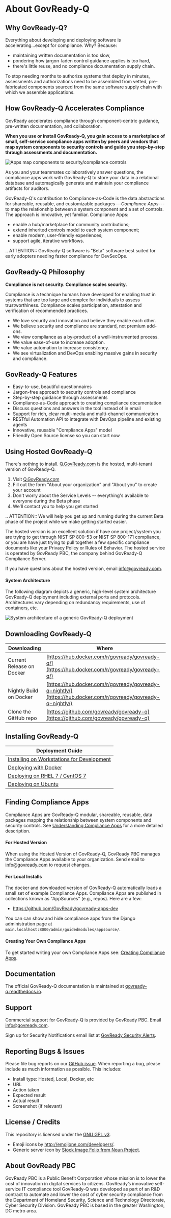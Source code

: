 # About GovReady-Q

## Why GovReady-Q?

<!-- Compliance is a huge value-add for organizations because it scales trust. "Certified" means tested and approved. When pace and scale of an activity reaches a certain critical point, increases, quality assurance by individuals must be replaced with compliance regimes on risk/reward themselves risk assessment with compliance regimes... 

For too many organizations, compliance has become the main bottleneck---the primary constraint---on the pace of innovation. Their staff experiences assessments, documentation, and audits as exasperating, invisible work holding back their ability to deliver new value.
-->

Everything about developing and deploying software is accelerating...except for compliance. Why? Because:

* maintaining written documentation is too slow,
* pondering how jargon-laden control guidance applies is too hard,
* there's little reuse, and no compliance documentation supply chain.

To stop needing months to authorize systems that deploy in minutes, assessments and authorizations need to be assembled from vetted, pre-fabricated components sourced from the same software supply chain with which we assemble applications.

## How GovReady-Q Accelerates Compliance

GovReady accelerates compliance through component-centric guidance, pre-written documentation, and collaboration.

**When you use or install GovReady-Q, you gain access to a marketplace of small, self-service compliance apps written by peers and vendors that map system components to security controls and guide you step-by-step through assessments and documentation.** 

![Apps map components to security/compliance controls](assets/app_diagram.png)

As you and your teammates collaboratively answer questions, the compliance apps work with GovReady-Q to store your data in a relational database and automagically generate and maintain your compliance artifacts for auditors.

GovReady-Q's contribution to Compliance-as-Code is the data abstractions for shareable, reusable, and customizable packages---*Compliance Apps*---to map the relationship between a system component and a set of controls. The approach is innovative, yet familiar. Compliance Apps:

* enable a hub/marketplace for community contributions;
* extend inherited controls model to each system component;
* enable modern, user-friendly experiences;
* support agile, iterative workflows.

.. ATTENTION::
   GovReady-Q software is "Beta" software best suited for early adopters needing faster compliance for DevSecOps.

<!-- GovReady-Q accelerates compliance by tackling the data management challenges of compliance. GovReady-Q does not scan servers or end-points. (Lots of tools do that.) Instead, GovReady-Q makes it easy to trace the relationship between system components and security control descriptions and evidence. 

GovReady-Q is open source GRC (Governance Risk & Compliance) platform for self-service preparation of compliance artifacts. It's ultra-friendly to use and ultra-compatible with Agile/DevOps Software Development Life Cycle.
-->

## GovReady-Q Philosophy

**Compliance is not security. Compliance scales security.**

Compliance is a technique humans have developed for enabling trust in systems that are too large and complex for individuals to assess trustworthiness. Compliance scales participation, attestation and verification of recommended practices.

* We love security and innovation and believe they enable each other.
* We believe security and compliance are standard, not premium add-ons.
* We view compliance as a by-product of a well-instrumented process.
* We value ease-of-use to increase adoption.
* We value automation to increase consistency.
* We see virtualization and DevOps enabling massive gains in security and compliance.

## GovReady-Q Features

* Easy-to-use, beautiful questionnaires
* Jargon-free approach to security controls and compliance
* Step-by-step guidance through assessments
* Compliance-as-Code approach to creating compliance documentation
* Discuss questions and answers in the tool instead of in email
* Support for rich, clear multi-media and multi-channel communication
* RESTful Automation API to integrate with DevOps pipeline and existing agents
* Innovative, reusable "Compliance Apps" model 
* Friendly Open Source license so you can start now

## Using Hosted GovReady-Q

There's nothing to install. [Q.GovReady.com](https://q.govready.com) is the hosted, multi-tenant version of GovReady-Q.

1. Visit [Q.GovReady.com](https://q.govready.com)
2. Fill out the form "About your organization" and "About you" to create your account
3. Don't worry about the Service Levels -- everything's available to everyone during the Beta phase
4. We'll contact you to help you get started

.. ATTENTION::
   We will help you get up and running during the current Beta phase of the project while we make getting started easier.

The hosted version is an excellent solution if have one project/system you are trying to get through NIST SP 800-53 or NIST SP 800-171 compliance, or you are have just trying to pull together a few specific compliance documents like your Privacy Policy or Rules of Behavior. The hosted service is operated by GovReady PBC, the company behind GovReady-Q Compliance Server.

If you have questions about the hosted version, email <a href="mailto:info@govready.com">info@govready.com</a>.

#### System Architecture

The following diagram depicts a generic, high-level system architecture GovReady-Q deployment including external ports and protocols. Architectures vary depending on redundancy requirements, use of containers, etc.

![System architecture of a generic GovReady-Q deployment](assets/govready-q_system_architecture.png)


## Downloading GovReady-Q

| Downloading               | Where                                                                                                           |
|---------------------------|-----------------------------------------------------------------------------------------------------------------|
| Current Release on Docker | [https://hub.docker.com/r/govready/govready-q/](https://hub.docker.com/r/govready/govready-q/)                  |
| Nightly Build on Docker   | [https://hub.docker.com/r/govready/govready-q-nightly/](https://hub.docker.com/r/govready/govready-q-nightly/)  |
| Clone the GitHub repo     | [https://github.com/govready/govready-q](https://github.com/govready/govready-q)                                |

## Installing GovReady-Q

| Deployment Guide                                                                                                |
|-----------------------------------------------------------------------------------------------------------------|
| [Installing on Workstations for Development](https://govready-q.readthedocs.io/en/latest/deploy_local_dev.html) |
| [Deploying with Docker](https://govready-q.readthedocs.io/en/latest/deploy_docker.html)                         |
| [Deploying on RHEL 7 / CentOS 7](https://govready-q.readthedocs.io/en/latest/deploy_rhel7_centos7.html)         |
| [Deploying on Ubuntu](https://govready-q.readthedocs.io/en/latest/deploy_ubuntu.html)                           |

## Finding Compliance Apps

Compliance Apps are GovReady-Q modular, shareable, reusable, data packages mapping the relationship between system components and security controls. See [Understanding Compliance Apps](Apps.html) for a more detailed description.

#### For Hosted Version

When using the Hosted Version of GovReady-Q, GovReady PBC manages the Compliance Apps available to your organization. Send email to <a href="mailto:info@govready.com">info@govready.com</a> to request changes.

#### For Local Installs

The docker and downloaded version of GovReady-Q automatically loads a small set of example Compliance Apps. Compliance Apps are published in collections known as "AppSources" (e.g., repos). Here are a few:

* https://github.com/GovReady/govready-apps-dev

You can can show and hide compliance apps from the Django administration page at `main.localhost:8000/admin/guidedmodules/appsource/`.

#### Creating Your Own Compliance Apps

To get started writing your own Compliance Apps see: [Creating Compliance Apps](Authoring.html).

## Documentation

The official GovReady-Q documentation is maintained at [govready-q.readthedocs.io](https://govready-q.readthedocs.io/).

## Support

Commercial support for GovReady-Q is provided by GovReady PBC. Email <a href="mailto:info@govready.com">info@govready.com</a>.

Sign up for Security Notifications email list at [GovReady Security Alerts](http://eepurl.com/dsi9YL).

## Reporting Bugs & Issues

Please file bug reports on our [GitHub issue](https://github.com/GovReady/govready-q/issues). When reporting a bug, please include as much information as possible. This includes:

* Install type: Hosted, Local, Docker, etc
* URL
* Action taken
* Expected result
* Actual result
* Screenshot (if relevant)

## License / Credits

This repository is licensed under the [GNU GPL v3](https://github.com/GovReady/govready-q/blob/master/LICENSE.md).

* Emoji icons by http://emojione.com/developers/.
* Generic server icon by [Stock Image Folio from Noun Project](https://thenounproject.com/search/?q=computer&i=870428).

## About GovReady PBC

GovReady PBC is a Public Benefit Corporation whose mission is to lower the cost of innovation in digital services to citizens. GovReady’s innovative self-service IT compliance tool GovReady-Q was developed as part of an R&D contract to automate and lower the cost of cyber security compliance from the Department of Homeland Security, Science and Technology Directorate, Cyber Security Division. GovReady PBC is based in the greater Washington, DC metro area.
